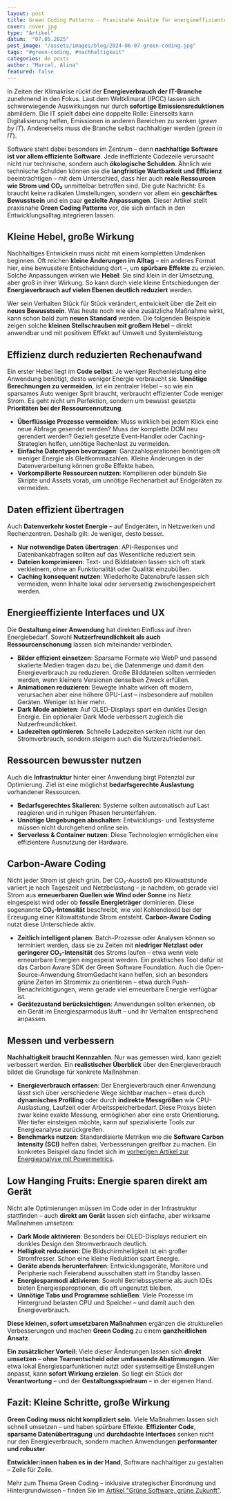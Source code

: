 ```yaml
---
layout: post
title: Green Coding Patterns - Praxisnahe Ansätze für energieeffiziente Software
cover: cover.jpg
type: "Artikel"
datum:  "07.05.2025"
post_image: "/assets/images/blog/2024-06-07-green-coding.jpg"
tags: "#green-coding, #nachhaltigkeit"
categories: de posts
author: "Marcel, Alina"
featured: false
---
```


In Zeiten der Klimakrise rückt der **Energieverbrauch der IT-Branche** zunehmend in den Fokus. Laut dem Weltklimarat (IPCC) lassen sich schwerwiegende Auswirkungen nur durch **sofortige Emissionsreduktionen** abmildern. Die IT spielt dabei eine doppelte Rolle: Einerseits kann Digitalisierung helfen, Emissionen in anderen Bereichen zu senken (*green by IT*). Andererseits muss die Branche selbst nachhaltiger werden (*green in IT*).

Software steht dabei besonders im Zentrum – denn **nachhaltige Software ist vor allem effiziente Software**. Jede ineffiziente Codezeile verursacht nicht nur technische, sondern auch **ökologische Schulden**. Ähnlich wie technische Schulden können sie die **langfristige Wartbarkeit und Effizienz** beeinträchtigen – mit dem Unterschied, dass hier auch **reale Ressourcen wie Strom und CO₂** unmittelbar betroffen sind. Die gute Nachricht: Es braucht keine radikalen Umstellungen, sondern vor allem ein **geschärftes Bewusstsein** und ein paar **gezielte Anpassungen**. Dieser Artikel stellt praxisnahe **Green Coding Patterns** vor, die sich einfach in den Entwicklungsalltag integrieren lassen.

## Kleine Hebel, große Wirkung

Nachhaltiges Entwickeln muss nicht mit einem kompletten Umdenken beginnen. Oft reichen **kleine Änderungen im Alltag** – ein anderes Format hier, eine bewusstere Entscheidung dort –, um **spürbare Effekte** zu erzielen. Solche Anpassungen wirken wie **Hebel**: Sie sind klein in der Umsetzung, aber groß in ihrer Wirkung. So kann durch viele kleine Entschiedungen der **Energieverbrauch auf vielen Ebenen deutlich reduziert** werden.

Wer sein Verhalten Stück für Stück verändert, entwickelt über die Zeit ein **neues Bewusstsein**. Was heute noch wie eine zusätzliche Maßnahme wirkt, kann schon bald zum **neuen Standard** werden. Die folgenden Beispiele zeigen solche **kleinen Stellschrauben mit großem Hebel** – direkt anwendbar und mit positivem Effekt auf Umwelt und Systemleistung.

## Effizienz durch reduzierten Rechenaufwand

Ein erster Hebel liegt im **Code selbst**: Je weniger Rechenleistung eine Anwendung benötigt, desto weniger Energie verbraucht sie. **Unnötige Berechnungen zu vermeiden**, ist ein zentraler Hebel – so wie ein sparsames Auto weniger Sprit braucht, verbraucht effizienter Code weniger Strom. Es geht nicht um Perfektion, sondern um bewusst gesetzte **Prioritäten bei der Ressourcennutzung**.

* **Überflüssige Prozesse vermeiden**: Muss wirklich bei jedem Klick eine neue Abfrage gesendet werden? Muss der komplette DOM neu gerendert werden? Gezielt gesetzte Event-Handler oder Caching-Strategien helfen, unnötige Rechenlast zu vermeiden.
* **Einfache Datentypen bevorzugen**: Ganzzahloperationen benötigen oft weniger Energie als Gleitkommazahlen. Kleine Änderungen in der Datenverarbeitung können große Effekte haben.
* **Vorkompilierte Ressourcen nutzen**: Kompilieren oder bündeln Sie Skripte und Assets vorab, um unnötige Rechenarbeit auf Endgeräten zu vermeiden.

## Daten effizient übertragen

Auch **Datenverkehr kostet Energie** – auf Endgeräten, in Netzwerken und Rechenzentren. Deshalb gilt: Je weniger, desto besser.

* **Nur notwendige Daten übertragen**: API-Responses und Datenbankabfragen sollten auf das Wesentliche reduziert sein.
* **Dateien komprimieren**: Text- und Bilddateien lassen sich oft stark verkleinern, ohne an Funktionalität oder Qualität einzubüßen.
* **Caching konsequent nutzen**: Wiederholte Datenabrufe lassen sich vermeiden, wenn Inhalte lokal oder serverseitig zwischengespeichert werden.

## Energieeffiziente Interfaces und UX

Die **Gestaltung einer Anwendung** hat direkten Einfluss auf ihren Energiebedarf. Sowohl **Nutzerfreundlichkeit als auch Ressourcenschonung** lassen sich miteinander verbinden.

* **Bilder effizient einsetzen**: Sparsame Formate wie WebP und passend skalierte Medien tragen dazu bei, die Datenmenge und damit den Energieverbrauch zu reduzieren. Große Bilddateien sollten vermieden werden, wenn kleinere Versionen denselben Zweck erfüllen.
* **Animationen reduzieren**: Bewegte Inhalte wirken oft modern, verursachen aber eine höhere GPU-Last – insbesondere auf mobilen Geräten. Weniger ist hier mehr.
* **Dark Mode anbieten**: Auf OLED-Displays spart ein dunkles Design Energie. Ein optionaler Dark Mode verbessert zugleich die Nutzerfreundlichkeit.
* **Ladezeiten optimieren**: Schnelle Ladezeiten senken nicht nur den Stromverbrauch, sondern steigern auch die Nutzerzufriedenheit.

## Ressourcen bewusster nutzen

Auch die **Infrastruktur** hinter einer Anwendung birgt Potenzial zur Optimierung. Ziel ist eine möglichst **bedarfsgerechte Auslastung** vorhandener Ressourcen.

* **Bedarfsgerechtes Skalieren**: Systeme sollten automatisch auf Last reagieren und in ruhigen Phasen herunterfahren.
* **Unnötige Umgebungen abschalten**: Entwicklungs- und Testsysteme müssen nicht durchgehend online sein.
* **Serverless & Container nutzen**: Diese Technologien ermöglichen eine effizientere Ausnutzung der Hardware.

## Carbon-Aware Coding

Nicht jeder Strom ist gleich grün. Der CO₂-Ausstoß pro Kilowattstunde variiert je nach Tageszeit und Netzbelastung – je nachdem, ob gerade viel Strom aus **erneuerbaren Quellen wie Wind oder Sonne** ins Netz eingespeist wird oder ob **fossile Energieträger** dominieren. Diese sogenannte **CO₂-Intensität** beschreibt, wie viel Kohlendioxid bei der Erzeugung einer Kilowattstunde Strom entsteht. **Carbon-Aware Coding** nutzt diese Unterschiede aktiv.

* **Zeitlich intelligent planen**: Batch-Prozesse oder Analysen können so terminiert werden, dass sie zu Zeiten mit **niedriger Netzlast oder geringerer CO₂-Intensität** des Stroms laufen – etwa wenn viele erneuerbare Energien eingespeist werden. Ein praktisches Tool dafür ist das Carbon Aware SDK der Green Software Foundation. Auch die Open-Source-Anwendung StromGedacht kann helfen, sich an besonders grüne Zeiten im Strommix zu orientieren – etwa durch Push-Benachrichtigungen, wenn gerade viel erneuerbare Energie verfügbar ist.
* **Gerätezustand berücksichtigen**: Anwendungen sollten erkennen, ob ein Gerät im Energiesparmodus läuft – und ihr Verhalten entsprechend anpassen.

## Messen und verbessern

**Nachhaltigkeit braucht Kennzahlen**. Nur was gemessen wird, kann gezielt verbessert werden. Ein **realistischer Überblick** über den Energieverbrauch bildet die Grundlage für konkrete Maßnahmen.

* **Energieverbrauch erfassen**: Der Energieverbrauch einer Anwendung lässt sich über verschiedene Wege sichtbar machen – etwa durch **dynamisches Profiling** oder durch **indirekte Messgrößen** wie CPU-Auslastung, Laufzeit oder Arbeitsspeicherbedarf. Diese Proxys bieten zwar keine exakte Messung, ermöglichen aber eine erste Orientierung. Wer tiefer einsteigen möchte, kann auf spezialisierte Tools zur Energieanalyse zurückgreifen.
* **Benchmarks nutzen**: Standardisierte Metriken wie die **Software Carbon Intensity (SCI)** helfen dabei, Verbesserungen greifbar zu machen. Ein konkretes Beispiel dazu findet sich im [vorherigen Artikel zur Energieanalyse mit Powermetrics](https://mehrwert.tech/powermetrics).

## Low Hanging Fruits: Energie sparen direkt am Gerät

Nicht alle Optimierungen müssen im Code oder in der Infrastruktur stattfinden – auch **direkt am Gerät** lassen sich einfache, aber wirksame Maßnahmen umsetzen:

* **Dark Mode aktivieren**: Besonders bei OLED-Displays reduziert ein dunkles Design den Stromverbrauch deutlich.
* **Helligkeit reduzieren**: Die Bildschirmhelligkeit ist ein großer Stromfresser. Schon eine kleine Reduktion spart Energie.
* **Geräte abends herunterfahren**: Entwicklungsgeräte, Monitore und Peripherie nach Feierabend ausschalten statt im Standby lassen.
* **Energiesparmodi aktivieren**: Sowohl Betriebssysteme als auch IDEs bieten Energiesparoptionen, die oft ungenutzt bleiben.
* **Unnötige Tabs und Programme schließen**: Viele Prozesse im Hintergrund belasten CPU und Speicher – und damit auch den Energieverbrauch.

**Diese kleinen, sofort umsetzbaren Maßnahmen** ergänzen die strukturellen Verbesserungen und machen **Green Coding** zu einem **ganzheitlichen Ansatz**.

**Ein zusätzlicher Vorteil:** Viele dieser Änderungen lassen sich **direkt umsetzen** – **ohne Teamentscheid oder umfassende Abstimmungen**. Wer etwa lokal Energiesparfunktionen nutzt oder systemseitige Einstellungen anpasst, kann **sofort Wirkung erzielen**. So liegt ein Stück der **Verantwortung** – und der **Gestaltungsspielraum** – in der eigenen Hand.

## Fazit: Kleine Schritte, große Wirkung

**Green Coding muss nicht kompliziert sein.** Viele Maßnahmen lassen sich schnell umsetzen – und haben spürbare Effekte. **Effizienter Code**, **sparsame Datenübertragung** und **durchdachte Interfaces** senken nicht nur den Energieverbrauch, sondern machen Anwendungen **performanter und robuster**.

**Entwickler\:innen haben es in der Hand**, Software nachhaltiger zu gestalten – Zeile für Zeile.

Mehr zum Thema Green Coding – inklusive strategischer Einordnung und Hintergrundwissen – finden Sie im [Artikel "Grüne Software, grüne Zukunft"](https://mehrwert.tech/green-coding).
